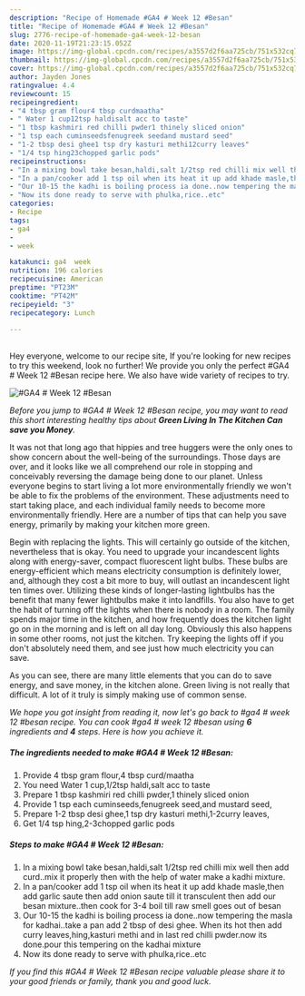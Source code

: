 ```yaml
---
description: "Recipe of Homemade #GA4 # Week 12 #Besan"
title: "Recipe of Homemade #GA4 # Week 12 #Besan"
slug: 2776-recipe-of-homemade-ga4-week-12-besan
date: 2020-11-19T21:23:15.052Z
image: https://img-global.cpcdn.com/recipes/a3557d2f6aa725cb/751x532cq70/ga4-week-12-besan-recipe-main-photo.jpg
thumbnail: https://img-global.cpcdn.com/recipes/a3557d2f6aa725cb/751x532cq70/ga4-week-12-besan-recipe-main-photo.jpg
cover: https://img-global.cpcdn.com/recipes/a3557d2f6aa725cb/751x532cq70/ga4-week-12-besan-recipe-main-photo.jpg
author: Jayden Jones
ratingvalue: 4.4
reviewcount: 15
recipeingredient:
- "4 tbsp gram flour4 tbsp curdmaatha"
- " Water 1 cup12tsp haldisalt acc to taste"
- "1 tbsp kashmiri red chilli pwder1 thinely sliced onion"
- "1 tsp each cuminseedsfenugreek seedand mustard seed"
- "1-2 tbsp desi ghee1 tsp dry kasturi methi12curry leaves"
- "1/4 tsp hing23chopped garlic pods"
recipeinstructions:
- "In a mixing bowl take besan,haldi,salt 1/2tsp red chilli mix well then add curd..mix it properly then with the help of water make a kadhi mixture."
- "In a pan/cooker add 1 tsp oil when its heat it up add khade masle,then add garlic saute then add onion saute till it transculent then add our besan mixture..then cook for 3-4 boil till raw smell goes out of besan"
- "Our 10-15 the kadhi is boiling process ia done..now tempering the masla for kadhai..take a pan add 2 tbsp of desi ghee. When its hot then add curry leaves,hing,kasturi methi and in last red chilli pwder.now its done.pour this tempering on the kadhai mixture"
- "Now its done ready to serve with phulka,rice..etc"
categories:
- Recipe
tags:
- ga4
- 
- week

katakunci: ga4  week 
nutrition: 196 calories
recipecuisine: American
preptime: "PT23M"
cooktime: "PT42M"
recipeyield: "3"
recipecategory: Lunch

---
```

<br>
Hey everyone, welcome to our recipe site, If you're looking for new recipes to try this weekend, look no further! We provide you only the perfect #GA4 # Week 12 #Besan recipe here. We also have wide variety of recipes to try.
<br>


![#GA4 # Week 12 #Besan](https://img-global.cpcdn.com/recipes/a3557d2f6aa725cb/751x532cq70/ga4-week-12-besan-recipe-main-photo.jpg)

<i>Before you jump to #GA4 # Week 12 #Besan recipe, you may want to read this short interesting healthy tips about 
<strong>Green Living In The Kitchen Can save you Money</strong>.</i>
</br>

It was not that long ago that hippies and tree huggers were the only ones to show concern about the well-being of the surroundings. Those days are over, and it looks like we all comprehend our role in stopping and conceivably reversing the damage being done to our planet. Unless everyone begins to start living a lot more environmentally friendly we won't be able to fix the problems of the environment. These adjustments need to start taking place, and each individual family needs to become more environmentally friendly. Here are a number of tips that can help you save energy, primarily by making your kitchen more green.

Begin with replacing the lights. This will certainly go outside of the kitchen, nevertheless that is okay. You need to upgrade your incandescent lights along with energy-saver, compact fluorescent light bulbs. These bulbs are energy-efficient which means electricity consumption is definitely lower, and, although they cost a bit more to buy, will outlast an incandescent light ten times over. Utilizing these kinds of longer-lasting lightbulbs has the benefit that many fewer lightbulbs make it into landfills. You also have to get the habit of turning off the lights when there is nobody in a room. The family spends major time in the kitchen, and how frequently does the kitchen light go on in the morning and is left on all day long. Obviously this also happens in some other rooms, not just the kitchen. Try keeping the lights off if you don't absolutely need them, and see just how much electricity you can save.

As you can see, there are many little elements that you can do to save energy, and save money, in the kitchen alone. Green living is not really that difficult. A lot of it truly is simply making use of common sense.


<i>We hope you got insight from reading it, now let's go back to #ga4 # week 12 #besan recipe. You can cook #ga4 # week 12 #besan using <strong>6</strong> ingredients and <strong>4</strong> steps. Here is how you achieve it.
</i>

##### The ingredients needed to make #GA4 # Week 12 #Besan:

1. Provide 4 tbsp gram flour,4 tbsp curd/maatha
1. You need  Water 1 cup,1/2tsp haldi,salt acc to taste
1. Prepare 1 tbsp kashmiri red chilli pwder,1 thinely sliced onion
1. Provide 1 tsp each cuminseeds,fenugreek seed,and mustard seed,
1. Prepare 1-2 tbsp desi ghee,1 tsp dry kasturi methi,1-2curry leaves,
1. Get 1/4 tsp hing,2-3chopped garlic pods


##### Steps to make #GA4 # Week 12 #Besan:

1. In a mixing bowl take besan,haldi,salt 1/2tsp red chilli mix well then add curd..mix it properly then with the help of water make a kadhi mixture.
1. In a pan/cooker add 1 tsp oil when its heat it up add khade masle,then add garlic saute then add onion saute till it transculent then add our besan mixture..then cook for 3-4 boil till raw smell goes out of besan
1. Our 10-15 the kadhi is boiling process ia done..now tempering the masla for kadhai..take a pan add 2 tbsp of desi ghee. When its hot then add curry leaves,hing,kasturi methi and in last red chilli pwder.now its done.pour this tempering on the kadhai mixture
1. Now its done ready to serve with phulka,rice..etc


<i>If you find this #GA4 # Week 12 #Besan recipe valuable please share it to your good friends or family, thank you and good luck.</i>
